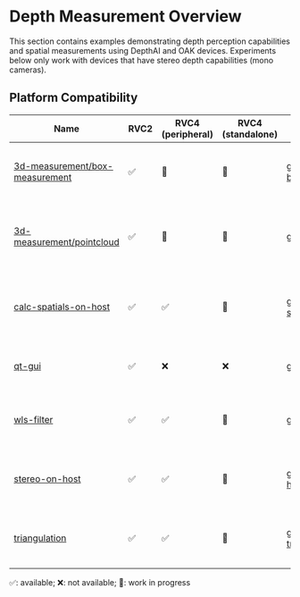 # Depth Measurement Overview

This section contains examples demonstrating depth perception capabilities and spatial measurements using DepthAI and OAK devices. Experiments below only work with devices that have stereo depth capabilities (mono cameras).

## Platform Compatibility

| Name | RVC2 | RVC4 (peripheral) | RVC4 (standalone) | Gen2 | Notes |
| ----------------------------------------------------------------- | ---- | ----------------- | ----------------- | ------------------------------------------------------------------------------------------------------------------- | -------------------------------------------------------------------- |
| [3d-measurement/box-measurement](3d-measurement/box-measurement/) | ✅ | 🚧 | 🚧 | [gen2-box_measurement](https://github.com/luxonis/depthai-experiments/tree/master/gen2-box_measurement) | Example measuring box dimensions using depth information |
| [3d-measurement/pointcloud](3d-measurement/pointcloud/) | ✅ | 🚧 | 🚧 | [gen2-pointcloud](https://github.com/luxonis/depthai-experiments/tree/master/gen2-pointcloud) | Demonstration of 3D point cloud generation from depth data |
| [calc-spatials-on-host](calc-spatials-on-host/) | ✅ | ✅ | 🚧 | [gen2-calc-spatials-on-host](https://github.com/luxonis/depthai-experiments/tree/master/gen2-calc-spatials-on-host) | Example showing spatial calculations performed on host |
| [qt-gui](qt-gui/) | ✅ | ❌ | ❌ | [gen2-qt-gui](https://github.com/luxonis/depthai-experiments/tree/master/gen2-qt-gui) | Qt-based GUI for depth visualization and analysis |
| [wls-filter](wls-filter/) | ✅ | ✅ | 🚧 | [gen2-wls-filter](https://github.com/luxonis/depthai-experiments/tree/master/gen2-wls-filter) | Implementation of Weighted Least Squares filter for depth refinement |
| [stereo-on-host](stereo-on-host/) | ✅ | ✅ | 🚧 | [gen2-stereo-on-host](https://github.com/luxonis/depthai-experiments/tree/master/gen2-stereo-on-host) | Example performing stereo depth calculations on host |
| [triangulation](triangulation/) | ✅ | ✅ | 🚧 | [gen2-triangulation](https://github.com/luxonis/depthai-experiments/tree/master/gen2-triangulation) | Demonstration of 3D position calculation using triangulation |

✅: available; ❌: not available; 🚧: work in progress
